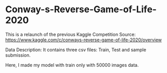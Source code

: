 # Conway-s-Reverse-Game-of-Life-2020

This is a relaunch of the previous Kaggle Competition
Source: https://www.kaggle.com/c/conways-reverse-game-of-life-2020/overview


Data Description:
It contains three csv files:
Train, Test and sample submission.

Here,
I made my model with train only with 50000 images data.
